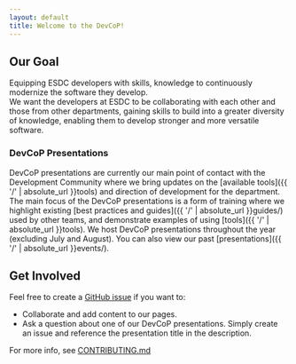 ```yaml
---
layout: default
title: Welcome to the DevCoP!
---
```


## Our Goal

Equipping ESDC developers with skills, knowledge to continuously modernize the software they develop.  
We want the developers at ESDC to be collaborating with each other and those from other departments, gaining skills to build into a greater diversity of knowledge, enabling them to develop stronger and more versatile software.

### DevCoP Presentations

DevCoP presentations are currently our main point of contact with the Development Community where we bring updates on the [available tools]({{ '/' | absolute_url }}tools) and direction of development for the department. The main focus of the DevCoP presentations is a form of training where we highlight existing [best practices and guides]({{ '/' | absolute_url }}guides/) used by other teams, and demonstrate examples of using [tools]({{ '/' | absolute_url }}tools).
We host DevCoP presentations throughout the year (excluding July and August). You can also view our past [presentations]({{ '/' | absolute_url }}events/).  

## Get Involved

Feel free to create a [GitHub issue](https://github.com/esdc-devcop/esdc-devcop.github.io/issues/new/choose) if you want to:

- Collaborate and add content to our pages.
- Ask a question about one of our DevCoP presentations. Simply create an issue and reference the presentation title in the description.

For more info, see [CONTRIBUTING.md](https://github.com/esdc-devcop/esdc-devcop.github.io/blob/master/CONTRIBUTING.md)

